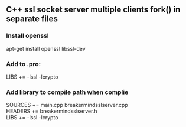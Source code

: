 ## C++ ssl socket server multiple clients fork() in separate files
### Install openssl
apt-get install openssl libssl-dev

### Add to .pro:
LIBS += -lssl -lcrypto
 
### Add library to compile path when complie
SOURCES += main.cpp breakermindsslserver.cpp
<br>HEADERS += breakermindsslserver.h
<br>LIBS += -lssl -lcrypto
